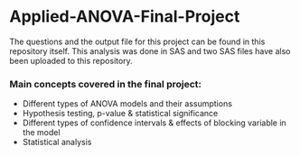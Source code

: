 # Applied-ANOVA-Final-Project

The questions and the output file for this project can be found in this repository itself. This analysis was done in SAS and two SAS files have also been uploaded to this repository. 

### Main concepts covered in the final project:

- Different types of ANOVA models and their assumptions
- Hypothesis testing, p-value & statistical significance
- Different types of confidence intervals & effects of blocking variable in the model 
- Statistical analysis

